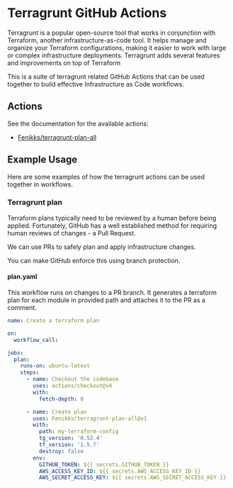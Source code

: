 # Terragrunt GitHub Actions 

Terragrunt is a popular open-source tool that works in conjunction with Terraform, another infrastructure-as-code tool. It helps manage and organize your Terraform configurations, making it easier to work with large or complex infrastructure deployments. Terragrunt adds several features and improvements on top of Terraform


This is a suite of terragrunt related GitHub Actions that can be used together to build effective Infrastructure as Code workflows.

## Actions
See the documentation for the available actions:

- [Fenikks/terragrunt-plan-all](terragrunt-plan-all)


## Example Usage
Here are some examples of how the terragrunt actions can be used together in workflows.

### Terragrunt plan 

Terraform plans typically need to be reviewed by a human before being applied.
Fortunately, GitHub has a well established method for requiring human reviews of changes - a Pull Request.

We can use PRs to safely plan and apply infrastructure changes.


You can make GitHub enforce this using branch protection.

#### plan.yaml
This workflow runs on changes to a PR branch. It generates a terraform plan for each module in provided path and attaches it to the PR as a comment.

```yaml
name: Create a terraform plan

on:
  workflow_call:

jobs:
  plan:
    runs-on: ubuntu-latest
    steps:
      - name: Checkout the codebase
        uses: actions/checkout@v4
        with:
          fetch-depth: 0

      - name: Create plan
        uses: Fenikks/terragrunt-plan-all@v1
        with:
          path: my-terraform-config
          tg_version: '0.52.4'
          tf_version: '1.5.7'
          destroy: false
        env:
          GITHUB_TOKEN: ${{ secrets.GITHUB_TOKEN }}
          AWS_ACCESS_KEY_ID: ${{ secrets.AWS_ACCESS_KEY_ID }}
          AWS_SECRET_ACCESS_KEY: ${{ secrets.AWS_SECRET_ACCESS_KEY }}
```